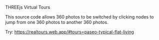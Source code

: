THREEjs Virtual Tours

This source code allows 360 photos to be switched by clicking nodes to jump from one 360 photos to another 360 photos.

Try: https://realtours.web.app/#tours=paseo-typical-flat-living
